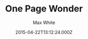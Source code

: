 ---
title: One Page Wonder
github: https://github.com/mushishi78/one-page-wonder-jekyll
demo: https://mushishi78.github.io/one-page-wonder-jekyll
author: Max White
ssg:
  - Jekyll
cms:
  - No Cms
date: 2015-04-22T13:12:24.000Z
description: Jekyll port of One Page Wonder
stale: true
draft: true
---